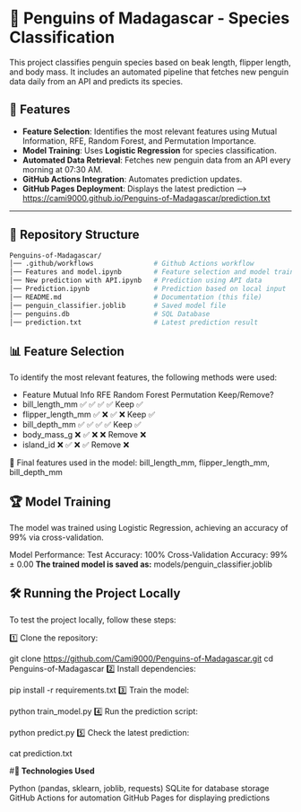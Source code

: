 # 🐧 Penguins of Madagascar - Species Classification

This project classifies penguin species based on beak length, flipper length, and body mass. It includes an automated pipeline that fetches new penguin data daily from an API and predicts its species.

## 🚀 Features
- **Feature Selection**: Identifies the most relevant features using Mutual Information, RFE, Random Forest, and Permutation Importance.
- **Model Training**: Uses **Logistic Regression** for species classification.
- **Automated Data Retrieval**: Fetches new penguin data from an API every morning at 07:30 AM.
- **GitHub Actions Integration**: Automates prediction updates.
- **GitHub Pages Deployment**: Displays the latest prediction -->    https://cami9000.github.io/Penguins-of-Madagascar/prediction.txt


---

## 📂 **Repository Structure**
```bash
Penguins-of-Madagascar/
│── .github/workflows               # Github Actions workflow
│── Features and model.ipynb        # Feature selection and model training
│── New prediction with API.ipynb   # Prediction using API data
│── Prediction.ipynb                # Prediction based on local input
│── README.md                       # Documentation (this file)
│── penguin_classifier.joblib       # Saved model file
│── penguins.db                     # SQL Database
│── prediction.txt                  # Latest prediction result
```


## 📊 **Feature Selection**

To identify the most relevant features, the following methods were used:


* Feature	        Mutual Info	  RFE	   Random Forest	Permutation	  Keep/Remove?
* bill_length_mm	    ✅	        ✅	      ✅	            ✅	        Keep ✅
* flipper_length_mm	    ✅	        ❌	      ✅	            ❌	        Keep ✅
* bill_depth_mm	        ✅	        ✅	      ✅	            ✅	        Keep ✅
* body_mass_g	        ❌	        ✅	      ❌	            ❌	        Remove ❌
* island_id	            ❌	        ✅	      ❌	            ✅	        Remove ❌

🚀 Final features used in the model:
bill_length_mm, flipper_length_mm, bill_depth_mm


## 🏆 **Model Training**

The model was trained using Logistic Regression, achieving an accuracy of 99% via cross-validation.

Model Performance:
Test Accuracy: 100%
Cross-Validation Accuracy: 99% ± 0.00
**The trained model is saved as:**
    models/penguin_classifier.joblib

## **🛠 Running the Project Locally**

To test the project locally, follow these steps:

1️⃣ Clone the repository:

git clone https://github.com/Cami9000/Penguins-of-Madagascar.git
cd Penguins-of-Madagascar
2️⃣ Install dependencies:

pip install -r requirements.txt
3️⃣ Train the model:

python train_model.py
4️⃣ Run the prediction script:

python predict.py
5️⃣ Check the latest prediction:

cat prediction.txt


#**📌 Technologies Used**

Python (pandas, sklearn, joblib, requests)
SQLite for database storage
GitHub Actions for automation
GitHub Pages for displaying predictions


